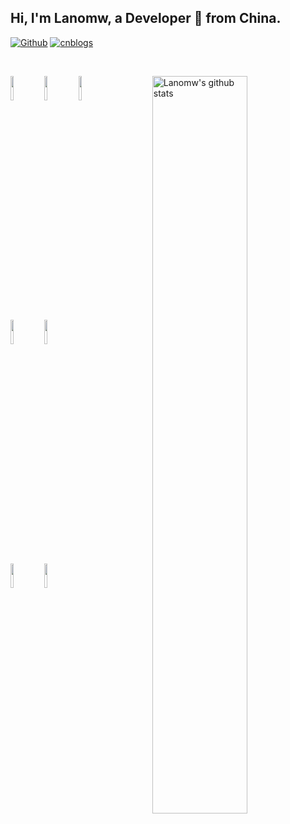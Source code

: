 <!-- Your title -->
## Hi, I'm Lanomw, a Developer 🚀 from China.

<!-- Your badges
You can use the website to generate badges: https://shields.io/
-->

[![Github](https://img.shields.io/badge/-Github-000?style=flat&logo=Github&logoColor=white)](https://github.com/lanomw)
[![cnblogs](https://img.shields.io/badge/B-cnblogs-blue)](https://www.cnblogs.com/lanomw)

&nbsp;


<!-- Your github readme stats
You can use this api: https://github.com/anuraghazra/github-readme-stats
-->
<p>
  <a href="https://github.com/lanomw">
    <img width="55%" align="right" alt="Lanomw's github stats" src="https://github-readme-stats.vercel.app/api?username=lanomw&show_icons=true&hide_border=true" />
  </a>
  
  <!-- Your languages and tools. Be careful with the alignment. 
  You can use this sites to get logos: https://www.vectorlogo.zone or https://simpleicons.org/
  -->
  <code><img width="10%" src="https://www.vectorlogo.zone/logos/nodejs/nodejs-ar21.svg"></code>
  <code><img width="10%" src="https://www.vectorlogo.zone/logos/vuejs/vuejs-ar21.svg"></code>
  <code><img width="10%" src="https://www.vectorlogo.zone/logos/reactjs/reactjs-ar21.svg"></code>
  <br />
  <code><img width="10%" src="https://www.vectorlogo.zone/logos/mysql/mysql-ar21.svg"></code>
  <code><img width="10%" src="https://www.vectorlogo.zone/logos/json/json-ar21.svg"></code>
  <br />
  <code><img width="10%" src="https://www.vectorlogo.zone/logos/qtio/qtio-ar21.svg"></code>
  <code><img width="10%" src="https://www.vectorlogo.zone/logos/golang/golang-icon.svg"></code>
</p>
